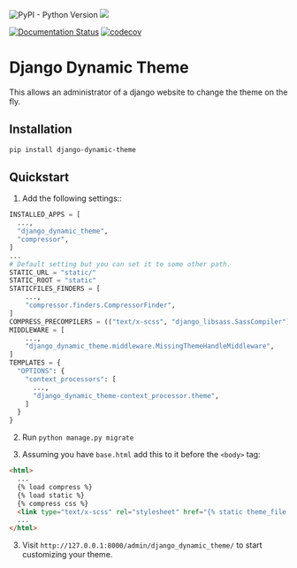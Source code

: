 ![PyPI - Python Version](https://img.shields.io/pypi/pyversions/django-dynamic-theme)
[![](https://img.shields.io/pypi/djversions/django-dynamic-theme?color=0C4B33&logo=django&logoColor=white&label=django)](https://www.djangoproject.com/)

[![Documentation Status](https://readthedocs.org/projects/django-dynamic-theme/badge/?version=latest)](https://django-dynamic-theme.readthedocs.io/en/latest/?badge=latest)
[![codecov](https://codecov.io/gh/Segelzwerg/django-dynamic-theme/graph/badge.svg?token=YBTYAESSWE)](https://codecov.io/gh/Segelzwerg/django-dynamic-theme)

# Django Dynamic Theme
This allows an administrator of a django website to change the theme on the fly.

## Installation

```sh
pip install django-dynamic-theme
```

## Quickstart

1. Add  the following settings::

```python
INSTALLED_APPS = [
  ...,
  "django_dynamic_theme",
  "compressor",
]
...
# Default setting but you can set it to some other path.
STATIC_URL = "static/"
STATIC_ROOT = "static"
STATICFILES_FINDERS = [
    ...,
    "compressor.finders.CompressorFinder",
]
COMPRESS_PRECOMPILERS = (("text/x-scss", "django_libsass.SassCompiler"),)
MIDDLEWARE = [
    ...,
    "django_dynamic_theme.middleware.MissingThemeHandleMiddleware",
]
TEMPLATES = {
  "OPTIONS": {
    "context_processors": [
      ...,
      "django_dynamic_theme-context_processor.theme",
    ]
  }
}
```
2. Run `python manage.py migrate`

3. Assuming you have `base.html` add this to it before the `<body>` tag:
```html
<html>
  ...
  {% load compress %}
  {% load static %}
  {% compress css %}
  <link type="text/x-scss" rel="stylesheet" href="{% static theme_file %}" />
  ...
</html>
```

3. Visit `http://127.0.0.1:8000/admin/django_dynamic_theme/` to start customizing your theme.
